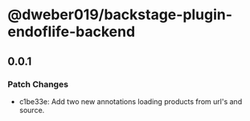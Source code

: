 # @dweber019/backstage-plugin-endoflife-backend

## 0.0.1

### Patch Changes

- c1be33e: Add two new annotations loading products from url's and source.
